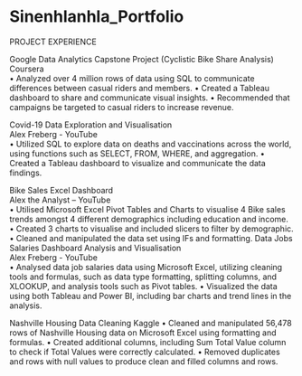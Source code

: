 # Sinenhlanhla_Portfolio
PROJECT EXPERIENCE

Google Data Analytics Capstone Project (Cyclistic Bike Share Analysis)				    	       
Coursera										           		    
  •	Analyzed over 4 million rows of data using SQL to communicate differences between casual riders and members.
  •	Created a Tableau dashboard to share and communicate visual insights.
  •	Recommended that campaigns be targeted to casual riders to increase revenue. 

Covid-19 Data Exploration and Visualisation								      
Alex Freberg - YouTube									           		    
  •	Utilized SQL to explore data on deaths and vaccinations across the world, using functions such as SELECT, FROM, WHERE, and aggregation.
  •	Created a Tableau dashboard to visualize and communicate the data findings.

Bike Sales Excel Dashboard										     
Alex the Analyst – YouTube										   
  •	Utilised Microsoft Excel Pivot Tables and Charts to visualise 4 Bike sales trends amongst 4 different demographics including education and income.
  •	Created 3 charts to visualise and included slicers to filter by demographic.
•	Cleaned and manipulated the data set using IFs and formatting.
Data Jobs Salaries Dashboard Analysis and Visualisation						     	      
Alex Freberg - YouTube									           		    
•	Analysed data job salaries data using Microsoft Excel, utilizing cleaning tools and formulas, such as data type formatting, splitting columns, and XLOOKUP, and analysis tools such as Pivot tables.
•	Visualized the data using both Tableau and Power BI, including bar charts and trend lines in the analysis.

Nashville Housing Data Cleaning
Kaggle
  •	Cleaned and manipulated 56,478 rows of Nashville Housing data on Microsoft Excel using formatting and formulas.
  •	Created additional columns, including Sum Total Value column to check if Total Values were correctly calculated.
  •	Removed duplicates and rows with null values to produce clean and filled columns and rows.

